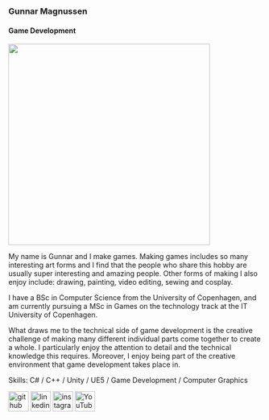 ### Gunnar Magnussen
#### Game Development
<img src="https://media.licdn.com/dms/image/C4E16AQGOu8zXjkvTbw/profile-displaybackgroundimage-shrink_350_1400/0/1621885116018?e=1704931200&v=beta&t=yw4ziF4R8v0_UgaB2cwwyh4y1_516dceX1CH2Igz4Ig" width="400">

My name is Gunnar and I make games. Making games includes so many interesting art forms and I find that the people who share this hobby are usually super interesting and amazing people. Other forms of making I also enjoy include: drawing, painting, video editing, sewing and cosplay.

I have a BSc in Computer Science from the University of Copenhagen, and am currently pursuing a MSc in Games on the technology track at the IT University of Copenhagen.

What draws me to the technical side of game development is the creative challenge of making many different individual parts come together to create a whole. I particularly enjoy the attention to detail and the technical knowledge this requires. Moreover, I enjoy being part of the creative environment that game development takes place in.



Skills: C# / C++ / Unity / UE5 / Game Development / Computer Graphics

[<img src='https://cdn.jsdelivr.net/npm/simple-icons@3.0.1/icons/github.svg' alt='github' height='40'>](https://github.com/Raestkjoot)  [<img src='https://cdn.jsdelivr.net/npm/simple-icons@3.0.1/icons/linkedin.svg' alt='linkedin' height='40'>](https://www.linkedin.com/in/gunnar-magnussen-2b2701197/)  [<img src='https://cdn.jsdelivr.net/npm/simple-icons@3.0.1/icons/instagram.svg' alt='instagram' height='40'>](https://www.instagram.com/gunnvarn/)  [<img src='https://cdn.jsdelivr.net/npm/simple-icons@3.0.1/icons/youtube.svg' alt='YouTube' height='40'>](https://www.youtube.com/channel/UCmSU_-dogrw5hpArPNgaegQ)  
